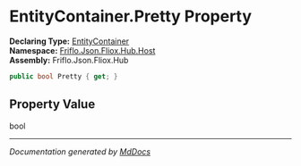 ﻿<!--  
  <auto-generated>   
    The contents of this file were generated by a tool.  
    Changes to this file may be list if the file is regenerated  
  </auto-generated>   
-->

# EntityContainer.Pretty Property

**Declaring Type:** [EntityContainer](../index.md)  
**Namespace:** [Friflo.Json.Fliox.Hub.Host](../../index.md)  
**Assembly:** Friflo.Json.Fliox.Hub

```csharp
public bool Pretty { get; }
```

## Property Value

bool

___

*Documentation generated by [MdDocs](https://github.com/ap0llo/mddocs)*
